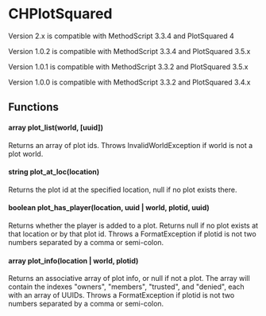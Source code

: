 # CHPlotSquared

Version 2.x is compatible with MethodScript 3.3.4 and PlotSquared 4

Version 1.0.2 is compatible with MethodScript 3.3.4 and PlotSquared 3.5.x

Version 1.0.1 is compatible with MethodScript 3.3.2 and PlotSquared 3.5.x

Version 1.0.0 is compatible with MethodScript 3.3.2 and PlotSquared 3.4.x

## Functions

#### array plot_list(world, [uuid])
Returns an array of plot ids. Throws InvalidWorldException if world is not a plot world.

#### string plot_at_loc(location)
Returns the plot id at the specified location, null if no plot exists there.

#### boolean plot_has_player(location, uuid | world, plotid, uuid)
Returns whether the player is added to a plot. Returns null if no plot exists at that location or by that plot id. 
Throws a FormatException if plotid is not two numbers separated by a comma or semi-colon.

#### array plot_info(location | world, plotid)
Returns an associative array of plot info, or null if not a plot. The array will contain the indexes "owners",
"members", "trusted", and "denied", each with an array of UUIDs. 
Throws a FormatException if plotid is not two numbers separated by a comma or semi-colon.